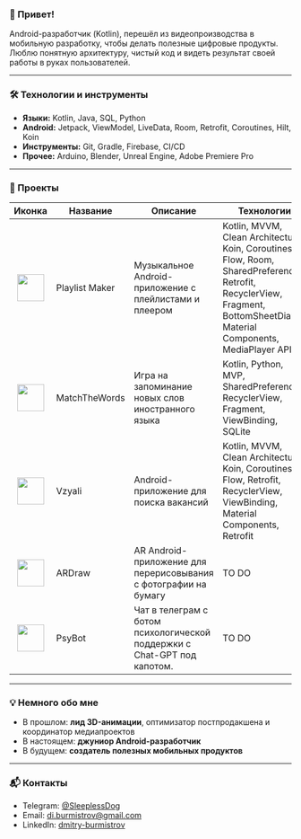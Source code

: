 ### 👋 Привет!

Android-разработчик (Kotlin), перешёл из видеопроизводства в мобильную разработку, чтобы делать полезные цифровые продукты.  
Люблю понятную архитектуру, чистый код и видеть результат своей работы в руках пользователей.

---

### 🛠 Технологии и инструменты
- **Языки:** Kotlin, Java, SQL, Python
- **Android:** Jetpack, ViewModel, LiveData, Room, Retrofit, Coroutines, Hilt, Koin
- **Инструменты:** Git, Gradle, Firebase, CI/CD
- **Прочее:** Arduino, Blender, Unreal Engine, Adobe Premiere Pro

---

### 📌 Проекты

| Иконка | Название | Описание | Технологии | GitHub |
|---------|---------|----------|------------|--------|
| <img src="https://github.com/user-attachments/assets/9c3a5059-988d-41aa-b9f2-ba2f34ec7f75" style="display:block; margin:auto; height:48px;"/> | Playlist Maker | Музыкальное Android-приложение с плейлистами и плеером | Kotlin, MVVM, Clean Architecture, Koin, Coroutines, Flow, Room, SharedPreferences, Retrofit, RecyclerView, Fragment, BottomSheetDialog, Material Components, MediaPlayer API | [перейти](https://github.com/SleeplessShu/PlaylistMaker) |
| <img src="https://github.com/user-attachments/assets/c394689a-b079-428f-a227-9e2d34484161" style="display:block; margin:auto; height:48px;"/> | MatchTheWords | Игра на запоминание новых слов иностранного языка | Kotlin, Python, MVP, SharedPreferences, RecyclerView, Fragment, ViewBinding, SQLite  | [перейти](https://github.com/SleeplessShu/MatchTheWords) |
| <img src="https://github.com/user-attachments/assets/772767cd-2287-4227-be7f-ed5c17144b09" style="display:block; margin:auto; height:48px;"/> | Vzyali | Android-приложение для поиска вакансий | Kotlin, MVVM, Clean Architecture, Koin, Coroutines, Flow, Retrofit, RecyclerView, ViewBinding, Material Components, Retrofit | [перейти](https://github.com/SleeplessShu/Vzyali) |
| <img src="https://github.com/user-attachments/assets/f0c03381-6765-4d61-b773-505ce1d19f78" style="display:block; margin:auto; height:48px;"/> | ARDraw | AR Android-приложение для перерисовывания с фотографии на бумагу | TO DO | [перейти](https://github.com/SleeplessShu/ARDraw) |
| <img src="https://github.com/user-attachments/assets/d82a0726-4673-4a1d-b979-106baf45359d" style="display:block; margin:auto; height:48px;"/> | PsyBot | Чат в телеграм с ботом психологической поддержки с Chat-GPT под капотом. | TO DO | [перейти](https://github.com/SleeplessShu/PsyBot) |

---

### 💡 Немного обо мне
- В прошлом: **лид 3D-анимации**, оптимизатор постпродакшена и координатор медиапроектов
- В настоящем: **джуниор Android-разработчик**
- В будущем: **создатель полезных мобильных продуктов**

---

### 📬 Контакты
- Telegram: [@SleeplessDog](https://t.me/SleeplessDog)
- Email: di.burmistrov@gmail.com
- LinkedIn: [dmitry-burmistrov](https://www.linkedin.com/in/dmitry-burmistrov-610665271/)

